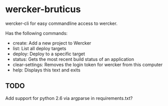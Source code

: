 # wercker-bruticus #

wercker-cli for easy commandline access to wercker.

Has the following commands:
* create: Add a new project to Wercker
* list: List all deploy targets
* deploy: Deploy to a specific target
* status: Gets the most recent build status of an application
* clear-settings: Removes the login token for wercker from this computer
* help: Displays this text and exits


## TODO ##
Add support for python 2.6 via argparse in requirements.txt?